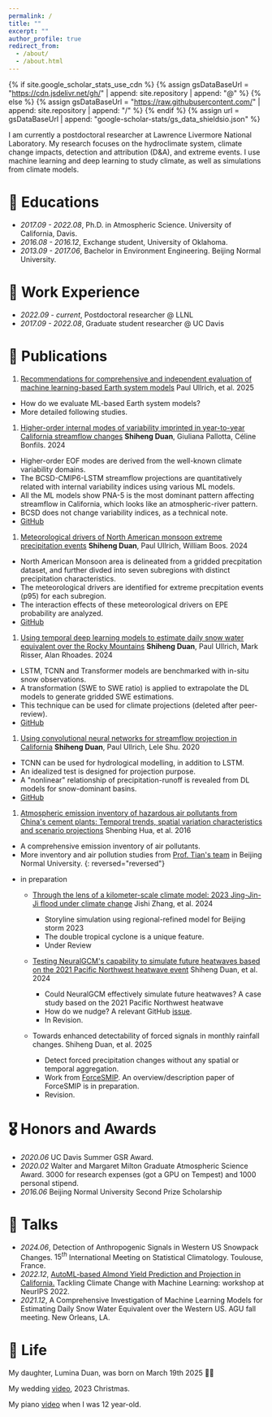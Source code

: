 ```yaml
---
permalink: /
title: ""
excerpt: ""
author_profile: true
redirect_from: 
  - /about/
  - /about.html
---
```


{% if site.google_scholar_stats_use_cdn %}
{% assign gsDataBaseUrl = "https://cdn.jsdelivr.net/gh/" | append: site.repository | append: "@" %}
{% else %}
{% assign gsDataBaseUrl = "https://raw.githubusercontent.com/" | append: site.repository | append: "/" %}
{% endif %}
{% assign url = gsDataBaseUrl | append: "google-scholar-stats/gs_data_shieldsio.json" %}

<span class='anchor' id='about-me'></span>

I am currently a postdoctoral researcher at Lawrence Livermore National Laboratory. My research focuses on the hydroclimate system, climate change impacts, detection and attribution (D&A), and extreme events. I use machine learning and deep learning to study climate, as well as simulations from climate models. 


# 📖 Educations
- *2017.09 - 2022.08*, Ph.D. in Atmospheric Science. University of California, Davis. 
- *2016.08 - 2016.12*, Exchange student, University of Oklahoma. 
- *2013.09 - 2017.06*, Bachelor in Environment Engineering. Beijing Normal University. 

# 💼 Work Experience
- *2022.09 - current*, Postdoctoral researcher @ LLNL
- *2017.09 - 2022.08*, Graduate student researcher @ UC Davis 

<!---
# 🔥 News
- *2022.02*: &nbsp;🎉🎉 Lorem ipsum dolor sit amet, consectetur adipiscing elit. Vivamus ornare aliquet ipsum, ac tempus justo dapibus sit amet. 
- *2022.02*: &nbsp;🎉🎉 Lorem ipsum dolor sit amet, consectetur adipiscing elit. Vivamus ornare aliquet ipsum, ac tempus justo dapibus sit amet. 
--->

# 📝 Publications
1. [Recommendations for comprehensive and independent evaluation of machine learning-based Earth system models](https://agupubs.onlinelibrary.wiley.com/doi/10.1029/2024JH000496) Paul Ullrich, et al. 2025
  - How do we evaluate ML-based Earth system models?  
  - More detailed following studies. 

1. [Higher-order internal modes of variability imprinted in year-to-year California streamflow changes](https://www.nature.com/articles/s43247-024-01594-2) **Shiheng Duan**, Giuliana Pallotta, Céline Bonfils. 2024
  - Higher-order EOF modes are derived from the well-known climate variability domains. 
  - The BCSD-CMIP6-LSTM streamflow projections are quantitatively related with internal variability indices using various ML models. 
  - All the ML models show PNA-5 is the most dominant pattern affecting streamflow in California, which looks like an atmospheric-river pattern. 
  - BCSD does not change variability indices, as a technical note. 
  - [GitHub](https://github.com/ShihengDuan/ClimateVariabilityStreamflow)

1. [Meteorological drivers of North American monsoon extreme precipitation events](https://agupubs.onlinelibrary.wiley.com/doi/full/10.1029/2023JD040535) 
**Shiheng Duan**, Paul Ullrich, William Boos. 2024
  - North American Monsoon area is delineated from a gridded precpitation dataset, and further divded into seven subregions with distinct precipitation characteristics. 
  - The meteorological drivers are identified for extreme precpitation events (p95) for each subregion. 
  - The interaction effects of these meteorological drivers on EPE probability are analyzed. 
  - [GitHub](https://github.com/ShihengDuan/NorthAmericanMonsoon)

1. [Using temporal deep learning models to estimate daily snow water equivalent over the Rocky Mountains](https://agupubs.onlinelibrary.wiley.com/doi/full/10.1029/2023WR035009)
**Shiheng Duan**, Paul Ullrich, Mark Risser, Alan Rhoades. 2024
  - LSTM, TCNN and Transformer models are benchmarked with in-situ snow observations. 
  - A transformation (SWE to SWE ratio) is applied to extrapolate the DL models to generate gridded SWE estimations. 
  - This technique can be used for climate projections (deleted after peer-review). 
  - [GitHub](https://github.com/ShihengDuan/code-SWE)

1. [Using convolutional neural networks for streamflow projection in California](https://www.frontiersin.org/journals/water/articles/10.3389/frwa.2020.00028/full) **Shiheng Duan**, Paul Ullrich, Lele Shu. 2020
  - TCNN can be used for hydrological modelling, in addition to LSTM. 
  - An idealized test is designed for projection purpose. 
  - A "nonlinear" relationship of precipitation-runoff is revealed from DL models for snow-dominant basins. 
  - [GitHub](https://github.com/ShihengDuan/Streamflow)

1. [Atmospheric emission inventory of hazardous air pollutants from China's cement plants: Temporal trends, spatial variation characteristics and scenario projections](https://www.sciencedirect.com/science/article/pii/S1352231015306385) Shenbing Hua, et al. 2016
  - A comprehensive emission inventory of air pollutants. 
  - More inventory and air pollution studies from [Prof. Tian's team](https://envfaculty.bnu.edu.cn/Public/htm/news/5/107.html) in Beijing Normal University. 
{: reversed="reversed"}

* in preparation
  - [Through the lens of a kilometer-scale climate model: 2023 Jing-Jin-Ji flood under climate change](https://www.authorea.com/doi/full/10.22541/au.172773252.24608967) Jishi Zhang, et al. 2024
    - Storyline simulation using regional-refined model for Beijing storm 2023
    - The double tropical cyclone is a unique feature. 
    - Under Review

  - [Testing NeuralGCM's capability to simulate future heatwaves based on the 2021 Pacific Northwest heatwave event](https://arxiv.org/abs/2410.09120) Shiheng Duan, et al. 2024
    - Could NeuralGCM effectively simulate future heatwaves? A case study based on the 2021 Pacific Northwest heatwave
    - How do we nudge? A relevant GitHub [issue](https://github.com/neuralgcm/neuralgcm/issues/247).
    - In Revision. 
  
  - Towards enhanced detectability of forced signals in monthly rainfall changes. Shiheng Duan, et al. 2025
    - Detect forced precipitation changes without any spatial or temporal aggregation. 
    - Work from [ForceSMIP](https://sites.google.com/ethz.ch/forcesmip/). An overview/description paper of ForceSMIP is in preparation. 
    - Revision. 

# 🎖 Honors and Awards
- *2020.06* UC Davis Summer GSR Award. 
- *2020.02* Walter and Margaret Milton Graduate Atmospheric Science Award. 3000 for research expenses (got a GPU on Tempest) and 1000 personal stipend.  
- *2016.06* Beijing Normal University Second Prize Scholarship



# 💬 Talks
- *2024.06*, Detection of Anthropogenic Signals in Western US Snowpack Changes. $15^{th}$ International Meeting on Statistical Climatology. Toulouse, France. 
- *2022.12*, [AutoML-based Almond Yield Prediction and Projection in California.](https://arxiv.org/abs/2211.03925) Tackling Climate Change with Machine Learning: workshop at NeurIPS 2022. 
- *2021.12*, A Comprehensive Investigation of Machine Learning Models for Estimating Daily Snow Water Equivalent over the Western US. AGU fall meeting. New Orleans, LA. 


# 🎹 Life

My daughter, Lumina Duan, was born on March 19th 2025 🎉🎉 

My wedding [video](https://www.bilibili.com/video/BV1ht421b7GN/?spm_id_from=333.337.search-card.all.click), 2023 Christmas. 

My piano [video](https://www.bilibili.com/video/BV1Je411W7L7/?spm_id_from=333.999.0.0) when I was 12 year-old. 
